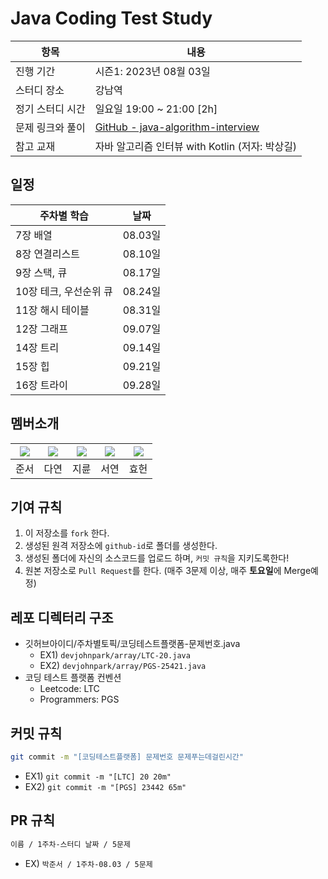 # Java Coding Test Study

| 항목        | 내용                                                                                                            |
| --------- | ------------------------------------------------------------------------------------------------------------- |
| 진행 기간     | 시즌1: 2023년 08월 03일                                                                                            |
| 스터디 장소    | 강남역                                                                                                           |
| 정기 스터디 시간 | 일요일 19:00 ~ 21:00 [2h]                                                                                        |
| 문제 링크와 풀이 | [GitHub - java-algorithm-interview](https://github.com/onlybooks/java-algorithm-interview?tab=readme-ov-file) |
| 참고 교재     | 자바 알고리즘 인터뷰 with Kotlin (저자: 박상길)                                                                             |


## 일정

| 주차별 학습             | 날짜     |
|------------------------|----------|
| 7장 배열               | 08.03일  |
| 8장 연결리스트         | 08.10일  |
| 9장 스택, 큐           | 08.17일  |
| 10장 테크, 우선순위 큐 | 08.24일  |
| 11장 해시 테이블       | 08.31일  |
| 12장 그래프            | 09.07일  |
| 14장 트리              | 09.14일  |
| 15장 힙                | 09.21일  |
| 16장 트라이            | 09.28일  |


## 멤버소개

|[![](https://github.com/devjohnpark.png?width=200px)](https://github.com/devjohnpark)|[![](https://github.com/al1kite.png?width=200px)](https://github.com/al1kite) |[![](https://github.com/rosieisor.png?width=200px)](https://github.com/rosieisor) | [![](https://github.com/seoyeon-jung.png?width=200px)](https://github.com/seoyeon-jung)|[![](https://github.com/threehHong.png?width=200px)](https://github.com/threehHong)|
|:---:|:---:|:---:|:---:|:---:|
| 준서 | 다연 | 지륜 | 서연 | 효헌 |

## 기여 규칙

1. 이 저장소를 `fork` 한다.
2. 생성된 원격 저장소에 `github-id`로 폴더를 생성한다.
3. 생성된 폴더에 자신의 소스코드를 업로드 하며, `커밋 규칙`을 지키도록한다!
4. 원본 저장소로 `Pull Request`를 한다. (매주 3문제 이상, 매주 **토요일**에 Merge예정)


## 레포 디렉터리 구조

* 깃허브아이디/주차별토픽/코딩테스트플랫폼-문제번호.java
	* EX1) `devjohnpark/array/LTC-20.java`
	* EX2) `devjohnpark/array/PGS-25421.java`
* 코딩 테스트 플랫폼 컨벤션
	* Leetcode: LTC
	* Programmers: PGS


## 커밋 규칙

```bash
git commit -m "[코딩테스트플랫폼] 문제번호 문제푸는데걸린시간" 
```

 * EX1) `git commit -m "[LTC] 20 20m"`
 * EX2) `git commit -m "[PGS] 23442 65m"`


## PR 규칙

```bash
이름 / 1주차-스터디 날짜 / 5문제
```

* EX)  `박준서 / 1주차-08.03 / 5문제`


